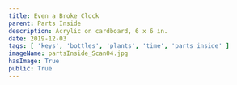 ```yaml
---
title: Even a Broke Clock
parent: Parts Inside
description: Acrylic on cardboard, 6 x 6 in.
date: 2019-12-03
tags: [ 'keys', 'bottles', 'plants', 'time', 'parts inside' ]
imageName: partsInside_Scan04.jpg
hasImage: True
public: True
---
```

